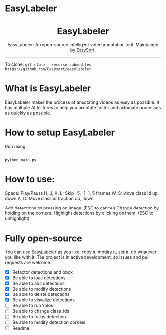 # EasyLabeler

<div align="center">

<h1>EasyLabeler</h1>

EasyLabeler: An open-source intelligent video annotation tool. Maintained by [EasySort](https://github.com/Easysort).
</div>

---

To clone: ```git clone --recurse-submodules https://github.com/Easysort/easylabeler```

# What is EasyLabeler
EasyLabeler makes the process of annotating videos as easy as possible. It has multiple AI features to help you annotate faster and automate processes as quickly as possible.

# How to setup EasyLabeler

Run using:

```

python main.py
```

# How to use:

Space: Play/Pause
H, J, K, L: Skip -5, -1, 1, 5 frames
W, S: Move class id up, down
A, D: Move class id fraction up, down

Add detections by pressing on image. (ESC to cancel)
Change detection by holding on the corners. 
Highlight detections by clicking on them. (ESC to unhighlight)

# Fully open-source
You can use EasyLabeler as you like, copy it, modify it, sell it, do whatever you like with it. The project is in active development, so issues and pull requests are welcome.

- [x] Refactor detections and bbox
- [x] Be able to load detections
- [x] Be able to add detections
- [x] Be able to modify detections
- [x] Be able to delete detections
- [x] Be able to visualize detections
- [ ] Be able to run Yolos
- [ ] Be able to change class_ids
- [ ] Be able to focus detection
- [ ] Be able to modify detection corners
- [ ] Readme